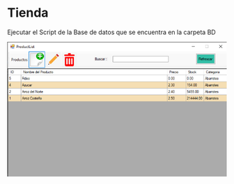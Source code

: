 # Tienda

Ejecutar el Script de la Base de datos que se encuentra en la carpeta BD 

![Screenshot](screenshot.PNG)
